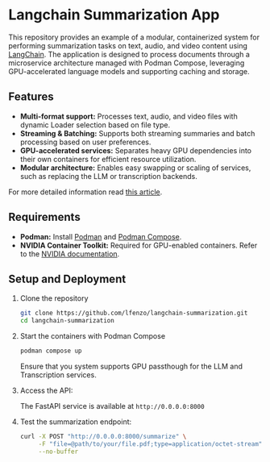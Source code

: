 # Langchain Summarization App

This repository provides an example of a modular, containerized system for performing summarization
tasks on text, audio, and video content using [LangChain](https://github.com/langchain-ai/langchain).
The application is designed to process documents through a microservice architecture managed with
Podman Compose, leveraging GPU-accelerated language models and supporting caching and storage.

## Features

- **Multi-format support:** Processes text, audio, and video files with dynamic Loader selection based on file type.
- **Streaming & Batching:** Supports both streaming summaries and batch processing based on user preferences.
- **GPU-accelerated services:** Separates heavy GPU dependencies into their own containers for efficient resource utilization.
- **Modular architecture:** Enables easy swapping or scaling of services, such as replacing the LLM or transcription backends.

For more detailed information read [this article](https://lfenzo.github.io/projects/deep-learning/langchain-summarization-app/).

## Requirements

- **Podman:** Install [Podman](https://podman.io/) and [Podman Compose](https://github.com/containers/podman-compose).
- **NVIDIA Container Toolkit:** Required for GPU-enabled containers. Refer to the [NVIDIA documentation](https://docs.nvidia.com/datacenter/cloud-native/container-toolkit/latest/install-guide.html).

## Setup and Deployment

1) Clone the repository
    ```bash
    git clone https://github.com/lfenzo/langchain-summarization.git
    cd langchain-summarization
    ```

1) Start the containers with Podman Compose
    ```bash
    podman compose up 
    ```
    Ensure that you system supports GPU passthough for the LLM and Transcription services.

1) Access the API:

    The FastAPI service is available at `http://0.0.0.0:8000`

1) Test the summarization endpoint:
    ```bash
    curl -X POST "http://0.0.0.0:8000/summarize" \
         -F "file=@path/to/your/file.pdf;type=application/octet-stream" \
         --no-buffer
    ```
